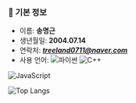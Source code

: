 ### 📌 기본 정보
- 이름: **송명근**
- 생년월일: **2004.07.14**
- 연락처: ***treeland0711@naver.com***
- 사용 언어: ![파이썬](https://img.shields.io/badge/Python-3776AB?style=flat-square&logo=Python&logoColor=white)
![C++](https://img.shields.io/badge/C++-00599C?style=flat-square&logo=cplusplus&logoColor=white)
<img alt="JavaScript" src ="https://img.shields.io/badge/javascript-#F7DF1E.svg?&style=flat-square&logo=javascript&logoColor=white"/>

![Top Langs](https://github-readme-stats.vercel.app/api/top-langs/?username=SongMyeonggeun04)
